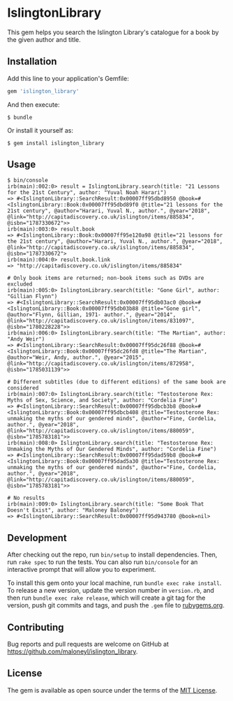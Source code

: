 # IslingtonLibrary

This gem helps you search the Islington Library's catalogue for a book by the given author and title.

## Installation

Add this line to your application's Gemfile:

```ruby
gem 'islington_library'
```

And then execute:

    $ bundle

Or install it yourself as:

    $ gem install islington_library

## Usage

```
$ bin/console
irb(main):002:0> result = IslingtonLibrary.search(title: "21 Lessons for the 21st Century", author: "Yuval Noah Harari")
=> #<IslingtonLibrary::SearchResult:0x00007ff95dbd8950 @book=#<IslingtonLibrary::Book:0x00007ff95dbd89f0 @title="21 lessons for the 21st century", @author="Harari, Yuval N., author.", @year="2018", @link="http://capitadiscovery.co.uk/islington/items/885834", @isbn="1787330672">>
irb(main):003:0> result.book
=> #<IslingtonLibrary::Book:0x00007ff95e120a98 @title="21 lessons for the 21st century", @author="Harari, Yuval N., author.", @year="2018", @link="http://capitadiscovery.co.uk/islington/items/885834", @isbn="1787330672">
irb(main):004:0> result.book.link
=> "http://capitadiscovery.co.uk/islington/items/885834"

# Only book items are returned; non-book items such as DVDs are excluded
irb(main):005:0> IslingtonLibrary.search(title: "Gone Girl", author: "Gillian Flynn")
=> #<IslingtonLibrary::SearchResult:0x00007ff95db03ac0 @book=#<IslingtonLibrary::Book:0x00007ff95db03b88 @title="Gone girl", @author="Flynn, Gillian, 1971- author.", @year="2014", @link="http://capitadiscovery.co.uk/islington/items/831097", @isbn="1780228228">>
irb(main):006:0> IslingtonLibrary.search(title: "The Martian", author: "Andy Weir")
=> #<IslingtonLibrary::SearchResult:0x00007ff95dc26f88 @book=#<IslingtonLibrary::Book:0x00007ff95dc26fd8 @title="The Martian", @author="Weir, Andy, author.", @year="2015", @link="http://capitadiscovery.co.uk/islington/items/872958", @isbn="1785031139">>

# Different subtitles (due to different editions) of the same book are considered
irb(main):007:0> IslingtonLibrary.search(title: "Testosterone Rex: Myths of Sex, Science, and Society", author: "Cordelia Fine")
=> #<IslingtonLibrary::SearchResult:0x00007ff95dbcb3b8 @book=#<IslingtonLibrary::Book:0x00007ff95dbcb408 @title="Testosterone Rex: unmaking the myths of our gendered minds", @author="Fine, Cordelia, author.", @year="2018", @link="http://capitadiscovery.co.uk/islington/items/880059", @isbn="1785783181">>
irb(main):008:0> IslingtonLibrary.search(title: "Testosterone Rex: Unmaking the Myths of Our Gendered Minds", author: "Cordelia Fine")
=> #<IslingtonLibrary::SearchResult:0x00007ff95dad59b8 @book=#<IslingtonLibrary::Book:0x00007ff95dad5a30 @title="Testosterone Rex: unmaking the myths of our gendered minds", @author="Fine, Cordelia, author.", @year="2018", @link="http://capitadiscovery.co.uk/islington/items/880059", @isbn="1785783181">>

# No results
irb(main):009:0> IslingtonLibrary.search(title: "Some Book That Doesn't Exist", author: "Maloney Baloney")
=> #<IslingtonLibrary::SearchResult:0x00007ff95d943780 @book=nil>
```

## Development

After checking out the repo, run `bin/setup` to install dependencies. Then, run `rake spec` to run the tests. You can also run `bin/console` for an interactive prompt that will allow you to experiment.

To install this gem onto your local machine, run `bundle exec rake install`. To release a new version, update the version number in `version.rb`, and then run `bundle exec rake release`, which will create a git tag for the version, push git commits and tags, and push the `.gem` file to [rubygems.org](https://rubygems.org).

## Contributing

Bug reports and pull requests are welcome on GitHub at https://github.com/maloneyl/islington_library.

## License

The gem is available as open source under the terms of the [MIT License](https://opensource.org/licenses/MIT).
